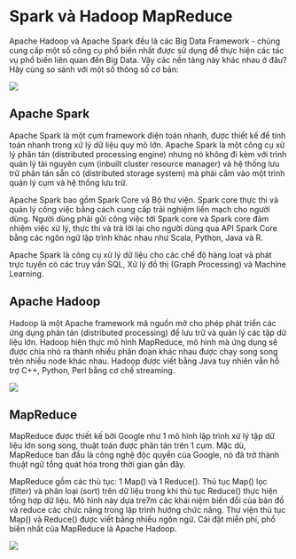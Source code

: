 # Spark và Hadoop MapReduce

Apache Hadoop và Apache Spark đều là các Big Data Framework - chúng cung cấp một số công cụ phổ biến nhất được sử dụng để thực hiện các tác vụ phổ biến liên quan đến Big Data. Vậy các nền tảng này khác nhau ở đâu? Hãy cùng so sánh với một số thông số cơ bản:

<img src='https://www.scnsoft.com/blog-pictures/business-intelligence/spark-vs-hadoop.png'>

## Apache Spark
Apache Spark là một cụm framework điện toán nhanh, được thiết kế để tính toán nhanh trong xử lý dữ liệu quy mô lớn. Apache Spark là một công cụ xử lý phân tán (distributed processing engine) nhưng nó không đi kèm với trình quản lý tài nguyên cụm (inbuilt cluster resource manager) và hệ thống lưu trữ phân tán sẵn có (distributed storage system) mà phải cắm vào một trình quản lý cụm và hệ thống lưu trữ.

Apache Spark bao gồm Spark Core và Bộ thư viện. Spark core thực thi và quản lý công việc bằng cách cung cấp trải nghiệm liền mạch cho người dùng. Người dùng phải gửi công việc tới Spark core và Spark core đảm nhiệm việc xử lý, thực thi và trả lời lại cho người dùng qua API Spark Core bằng các ngôn ngữ lập trình khác nhau như Scala, Python, Java và R.

Apache Spark là công cụ xử lý dữ liệu cho các chế độ hàng loạt và phát trực tuyến có các truy vấn SQL, Xử lý đồ thị (Graph Processing) và Machine Learning.

## Apache Hadoop
Hadoop là một Apache framework mã nguồn mở cho phép phát triển các ứng dụng phân tán (distributed processing) để lưu trữ và quản lý các tập dữ liệu lớn. Hadoop hiện thực mô hình MapReduce, mô hình mà ứng dụng sẽ được chia nhỏ ra thành nhiều phân đoạn khác nhau được chạy song song trên nhiều node khác nhau. Hadoop được viết bằng Java tuy nhiên vẫn hỗ trợ C++, Python, Perl bằng cơ chế streaming.

<img src="https://topdev.vn/blog/wp-content/uploads/2019/06/hadoop_architecture.jpg">

## MapReduce
MapReduce được thiết kế bởi Google như 1 mô hình lập trình xử lý tập dữ liệu lớn song song, thuật toán được phân tán trên 1 cụm. Mặc dù, MapReduce ban đầu là công nghệ độc quyền của Google, nó đã trở thành thuật ngữ tổng quát hóa trong thời gian gần đây.

MapReduce gồm các thủ tục: 1 Map() và 1 Reduce(). Thủ tục Map() lọc (filter) và phân loại (sort) trên dữ liệu trong khi thủ tục Reduce() thực hiện tổng hợp dữ liệu. Mô hình này dựa tre7m các khái niệm biến đổi của bản đồ và reduce các chức năng trong lập trình hướng chức năng. Thư viện thủ tục Map() và Reduce() được viết bằng nhiều ngôn ngữ. Cài đặt miễn phí, phổ biến nhất của MapReduce là Apache Hadoop.

<img src="https://expressmagazine.net/sites/default/files/imagesArticle/mapreduce_work_structure.png">
